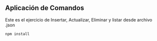 ## Aplicación de Comandos

Este es el ejercicio de Insertar, Actualizar, Eliminar y listar desde archivo .json

```
npm install
```
